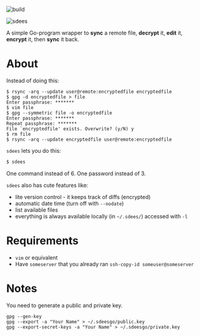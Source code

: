 ![build](https://img.shields.io/badge/build-failing-red.svg)

![sdees](http://i.imgur.com/I6EzEDH.jpg)

A simple Go-program wrapper to **sync** a remote file, **decrypt** it, **edit** it, **encrypt** it, then **sync** it back.

# About

Instead of doing this:

```
$ rsync -arq --update user@remote:encryptedfile encryptedfile
$ gpg -d encryptedfile > file
Enter passphrase: *******
$ vim file
$ gpg --symmetric file -o encryptedfile
Enter passphrase: *******
Repeat passphrase: *******
File `encryptedfile' exists. Overwrite? (y/N) y
$ rm file
$ rsync -arq --update encryptedfile user@remote:encryptedfile
```

`sdees` lets you do this:

```bash
$ sdees
```

One command instead of 6\. One password instead of 3.

`sdees` also has cute features like:

- lite version control - it keeps track of diffs (encrypted)
- automatic date time (turn off with `--nodate`)
- list available files
- everything is always available locally (in `~/.sdees/`) accessed with `-l`

# Requirements

- `vim` or equivalent
- Have `someserver` that you already ran `ssh-copy-id someuser@someserver`

# Notes

You need to generate a public and private key.

```
gpg --gen-key
gpg --export -a "Your Name" > ~/.sdeesgo/public.key
gpg --export-secret-keys -a "Your Name" > ~/.sdeesgo/private.key
```
